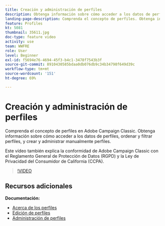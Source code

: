 ```yaml
---
title: Creación y administración de perfiles
description: Obtenga información sobre cómo acceder a los datos de perfil, ordenar y filtrar perfiles y crear y administrar manualmente perfiles. Comprenda el cumplimiento del Reglamento general de protección de datos (RGPD) y la Ley de privacidad del consumidor de California (CCPA).
landing-page-description: Comprenda el concepto de perfiles. Obtenga información sobre cómo acceder a los datos de perfiles, ordenar y filtrar perfiles, y crear y administrar manualmente perfiles. Obtenga información sobre el RGPD y la CCPA.
feature: Profiles
kt: 5081
thumbnail: 35611.jpg
doc-type: feature video
activity: use
team: WWFRE
role: User
level: Beginner
exl-id: f5694e76-4694-45f3-b4c1-3478f7543b3f
source-git-commit: 8910430585bdaa0db076db9c34b34798f649d39c
workflow-type: tm+mt
source-wordcount: '151'
ht-degree: 69%

---
```


# Creación y administración de perfiles

Comprenda el concepto de perfiles en Adobe Campaign Classic. Obtenga información sobre cómo acceder a los datos de perfiles, ordenar y filtrar perfiles, y crear y administrar manualmente perfiles.

Este vídeo también explica la conformidad de Adobe Campaign Classic con el Reglamento General de Protección de Datos (RGPD) y la Ley de Privacidad del Consumidor de California (CCPA).

>[!VIDEO](https://video.tv.adobe.com/v/35611?quality=12)

## Recursos adicionales

**Documentación:**

* [Acerca de los perfiles](https://experienceleague.adobe.com/docs/campaign-classic/using/getting-started/profile-management/about-profiles.html?lang=en)
* [Edición de perfiles](https://experienceleague.adobe.com/docs/campaign-classic/using/getting-started/profile-management/editing-a-profile.html?lang=en)
* [Administración de perfiles](https://experienceleague.adobe.com/docs/campaign-classic/using/getting-started/profile-management/adding-profiles.html?lang=en)
